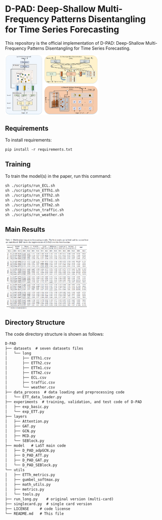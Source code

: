 # D-PAD: Deep-Shallow Multi-Frequency Patterns Disentangling for Time Series Forecasting

This repository is the official implementation of D-PAD: Deep-Shallow Multi-Frequency Patterns Disentangling for Time Series Forecasting. 

<img src="pic/overview.png" alt="image-20230523111250181" style="zoom:30%;" />

## Requirements

To install requirements:

```setup
pip install -r requirements.txt
```

## Training

To train the model(s) in the paper, run this command:

```train
sh ./scripts/run_ECL.sh
sh ./scripts/run_ETTh1.sh
sh ./scripts/run_ETTh2.sh
sh ./scripts/run_ETTm1.sh
sh ./scripts/run_ETTm2.sh
sh ./scripts/run_traffic.sh
sh ./scripts/run_weather.sh
```

## Main Results

<img src="pic/results.png" alt="image-20230523111250181" style="zoom:30%;" />

## Directory Structure

The code directory structure is shown as follows:

```
D-PAD
├── datasets  # seven datasets files
│	└── long
│       ├── ETTh1.csv
│       ├── ETTh2.csv
│       ├── ETTm1.csv
│       ├── ETTm2.csv
│       ├── ECL.csv
│       ├── traffic.csv
│       └── weather.csv
├── data_process  # data loading and preprocessing code
│   └── ETT_data_loader.py
├── experiments  # training, validation, and test code of D-PAD
│   ├── exp_basic.py
│   └── exp_ETT.py
├── layers	
│   ├── Attention.py
│   ├── GAT.py
│   ├── GCN.py
│   ├── MCD.py
│   └── SEBlock.py
├── model 	# LaST main code
│   ├── D_PAD_adpGCN.py
│   ├── D_PAD_ATT.py
│   ├── D_PAD_GAT.py
│   └── D_PAD_SEBlock.py
└── utils
│   ├── ETTh_metrics.py
│   ├── gumbel_softmax.py
│   ├── math_utils.py
│   ├── metrics.py
│   └── tools.py
├── run_long.py	   # original version (multi-card)
├── singlecard.py  # single card version
├── LICENSE     # code license
└── README.md   # This file
```
